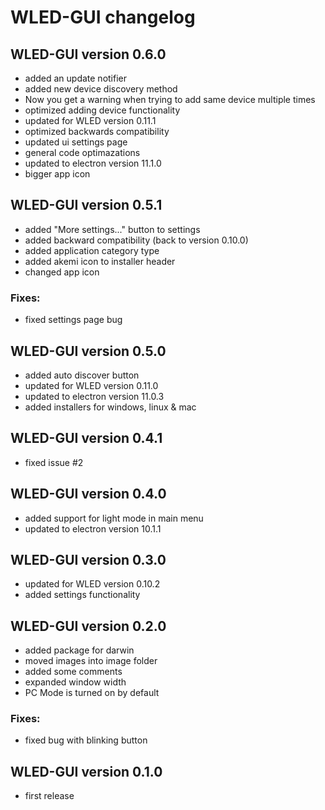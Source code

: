 # WLED-GUI changelog

## WLED-GUI version 0.6.0
- added an update notifier
- added new device discovery method
- Now you get a warning when trying to add same device multiple times
- optimized adding device functionality
- updated for WLED version 0.11.1
- optimized backwards compatibility
- updated ui settings page
- general code optimazations
- updated to electron version 11.1.0
- bigger app icon

## WLED-GUI version 0.5.1
- added "More settings..." button to settings
- added backward compatibility (back to version 0.10.0)
- added application category type
- added akemi icon to installer header
- changed app icon
### Fixes:
- fixed settings page bug

## WLED-GUI version 0.5.0
- added auto discover button
- updated for WLED version 0.11.0
- updated to electron version 11.0.3
- added installers for windows, linux & mac

## WLED-GUI version 0.4.1
- fixed issue #2

## WLED-GUI version 0.4.0
- added support for light mode in main menu
- updated to electron version 10.1.1

## WLED-GUI version 0.3.0
- updated for WLED version 0.10.2
- added settings functionality

## WLED-GUI version 0.2.0
- added package for darwin
- moved images into image folder
- added some comments
- expanded window width
- PC Mode is turned on by default
### Fixes:
- fixed bug with blinking button

## WLED-GUI version 0.1.0
- first release